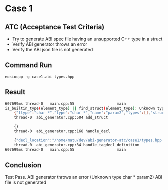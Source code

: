 # Case 1

## ATC (Acceptance Test Criteria)

- Try to generate ABI spec file having an unsupported C++ type in a struct
- Verify ABI generator throws an error
- Verify the ABI json file is not generated

## Command Run
```
eosiocpp -g case1.abi types.hpp
```

## Result
```bash
607699ms thread-0   main.cpp:55                   main                 ] 999999 abi_generation_exception: Unable to generate abi
is_builtin_type(element_type) || find_struct(element_type): Unknown type char * char * param2 ${ttt} ${sss} {"types":[],"structs":[],"actions":[],"tables":[]}
    {"ftype":"char *","type":"char *","name":"param2","types":[],"structs":[],"abi":{"types":[],"structs":[],"actions":[],"tables":[]}}
    thread-0  abi_generator.cpp:504 add_struct

    {}
    thread-0  abi_generator.cpp:168 handle_decl

    {"decl_location":"/home/matu/dev/abi-generator-atc/case1/types.hpp:4:8"}
    thread-0  abi_generator.cpp:34 handle_tagdecl_definition
607699ms thread-0   main.cpp:55                   main                 ] output: {"types":[],"structs":[],"actions":[],"tables":[]}
```

## Conclusion
Test Pass.
ABI generator throws an error (Unknown type char * param2)
ABI file is not generated
